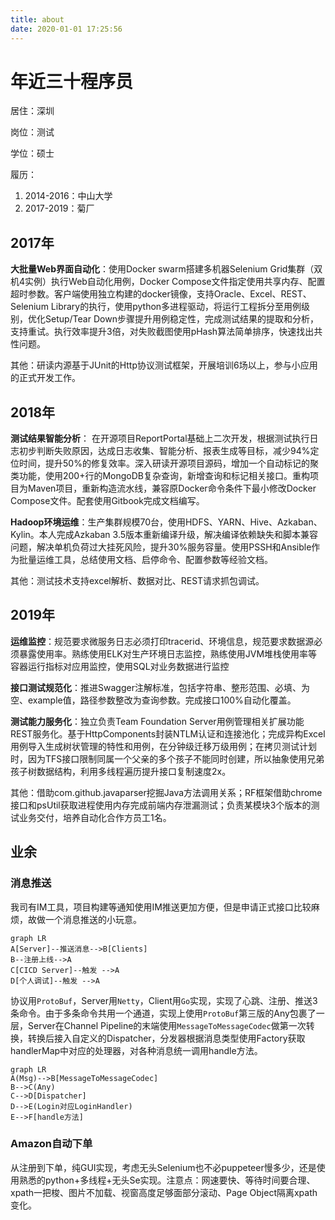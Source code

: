 ```yaml
---
title: about
date: 2020-01-01 17:25:56
---
```


# 年近三十程序员

居住：深圳

岗位：测试

学位：硕士

履历：

1. 2014-2016：中山大学
2. 2017-2019：菊厂

## 2017年

**大批量Web界面自动化**：使用Docker swarm搭建多机器Selenium Grid集群（双机4实例）执行Web自动化用例，Docker Compose文件指定使用共享内存、配置超时参数。客户端使用独立构建的docker镜像，支持Oracle、Excel、REST、Selenium Library的执行，使用python多进程驱动，将运行工程拆分至用例级别，优化Setup/Tear Down步骤提升用例稳定性，完成测试结果的提取和分析，支持重试。执行效率提升3倍，对失败截图使用pHash算法简单排序，快速找出共性问题。

其他：研读内源基于JUnit的Http协议测试框架，开展培训6场以上，参与小应用的正式开发工作。

## 2018年

**测试结果智能分析**： 在开源项目ReportPortal基础上二次开发，根据测试执行日志初步判断失败原因，达成日志收集、智能分析、报表生成等目标，减少94%定位时间，提升50%的修复效率。深入研读开源项目源码，增加一个自动标记的聚类功能，使用200+行的MongoDB复杂查询，新增查询和标记相关接口。重构项目为Maven项目，重新构造流水线，兼容原Docker命令条件下最小修改Docker Compose文件。配套使用Gitbook完成文档编写。

**Hadoop环境运维**：生产集群规模70台，使用HDFS、YARN、Hive、Azkaban、Kylin。本人完成Azkaban 3.5版本重新编译升级，解决编译依赖缺失和脚本兼容问题，解决单机负荷过大挂死风险，提升30%服务容量。使用PSSH和Ansible作为批量运维工具，总结使用文档、启停命令、配置参数等经验文档。

其他：测试技术支持excel解析、数据对比、REST请求抓包调试。

## 2019年

**运维监控**：规范要求微服务日志必须打印tracerid、环境信息，规范要求数据源必须暴露使用率。熟练使用ELK对生产环境日志监控，熟练使用JVM堆栈使用率等容器运行指标对应用监控，使用SQL对业务数据进行监控

**接口测试规范化**：推进Swagger注解标准，包括字符串、整形范围、必填、为空、example值，路径参数整改为查询参数。完成接口100%自动化覆盖。

**测试能力服务化**：独立负责Team Foundation Server用例管理相关扩展功能REST服务化。基于HttpComponents封装NTLM认证和连接池化；完成异构Excel用例导入生成树状管理的特性和用例，在分钟级迁移万级用例；在拷贝测试计划时，因为TFS接口限制同属一个父亲的多个孩子不能同时创建，所以抽象使用兄弟孩子树数据结构，利用多线程遍历提升接口复制速度2x。

其他：借助com.github.javaparser挖掘Java方法调用关系；RF框架借助chrome接口和psUtil获取进程使用内存完成前端内存泄漏测试；负责某模块3个版本的测试业务交付，培养自动化合作方员工1名。

## 业余

### 消息推送

我司有IM工具，项目构建等通知使用IM推送更加方便，但是申请正式接口比较麻烦，故做一个消息推送的小玩意。

```mermaid
graph LR
A[Server]--推送消息-->B[Clients]
B--注册上线-->A
C[CICD Server]--触发 -->A
D[个人调试]--触发 -->A
```

协议用`ProtoBuf`，Server用`Netty`，Client用`Go`实现，实现了心跳、注册、推送3条命令。由于多条命令共用一个通道，实现上使用`ProtoBuf`第三版的Any包裹了一层，Server在Channel Pipeline的末端使用`MessageToMessageCodec`做第一次转换，转换后接入自定义的Dispatcher，分发器根据消息类型使用Factory获取handlerMap中对应的处理器，对各种消息统一调用handle方法。

```mermaid
graph LR
A(Msg)-->B[MessageToMessageCodec]
B-->C(Any)
C-->D[Dispatcher]
D-->E(Login对应LoginHandler)
E-->F[handle方法]
```

### Amazon自动下单

从注册到下单，纯GUI实现，考虑无头Selenium也不必puppeteer慢多少，还是使用熟悉的python+多线程+无头Se实现。注意点：网速要快、等待时间要合理、xpath一把梭、图片不加载、视窗高度足够面部分滚动、Page Object隔离xpath变化。

